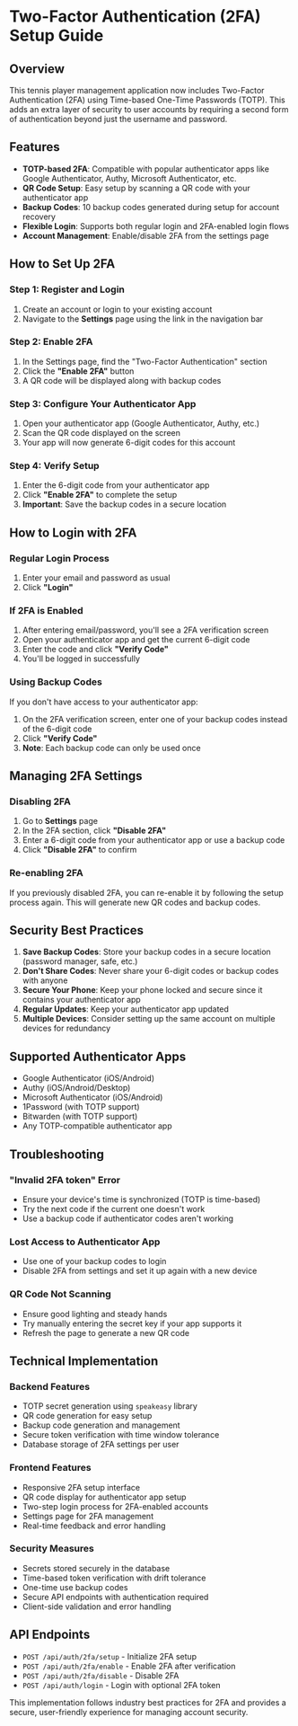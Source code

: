 # Two-Factor Authentication (2FA) Setup Guide

## Overview

This tennis player management application now includes Two-Factor Authentication (2FA) using Time-based One-Time Passwords (TOTP). This adds an extra layer of security to user accounts by requiring a second form of authentication beyond just the username and password.

## Features

- **TOTP-based 2FA**: Compatible with popular authenticator apps like Google Authenticator, Authy, Microsoft Authenticator, etc.
- **QR Code Setup**: Easy setup by scanning a QR code with your authenticator app
- **Backup Codes**: 10 backup codes generated during setup for account recovery
- **Flexible Login**: Supports both regular login and 2FA-enabled login flows
- **Account Management**: Enable/disable 2FA from the settings page

## How to Set Up 2FA

### Step 1: Register and Login
1. Create an account or login to your existing account
2. Navigate to the **Settings** page using the link in the navigation bar

### Step 2: Enable 2FA
1. In the Settings page, find the "Two-Factor Authentication" section
2. Click the **"Enable 2FA"** button
3. A QR code will be displayed along with backup codes

### Step 3: Configure Your Authenticator App
1. Open your authenticator app (Google Authenticator, Authy, etc.)
2. Scan the QR code displayed on the screen
3. Your app will now generate 6-digit codes for this account

### Step 4: Verify Setup
1. Enter the 6-digit code from your authenticator app
2. Click **"Enable 2FA"** to complete the setup
3. **Important**: Save the backup codes in a secure location

## How to Login with 2FA

### Regular Login Process
1. Enter your email and password as usual
2. Click **"Login"**

### If 2FA is Enabled
1. After entering email/password, you'll see a 2FA verification screen
2. Open your authenticator app and get the current 6-digit code
3. Enter the code and click **"Verify Code"**
4. You'll be logged in successfully

### Using Backup Codes
If you don't have access to your authenticator app:
1. On the 2FA verification screen, enter one of your backup codes instead of the 6-digit code
2. Click **"Verify Code"**
3. **Note**: Each backup code can only be used once

## Managing 2FA Settings

### Disabling 2FA
1. Go to **Settings** page
2. In the 2FA section, click **"Disable 2FA"**
3. Enter a 6-digit code from your authenticator app or use a backup code
4. Click **"Disable 2FA"** to confirm

### Re-enabling 2FA
If you previously disabled 2FA, you can re-enable it by following the setup process again. This will generate new QR codes and backup codes.

## Security Best Practices

1. **Save Backup Codes**: Store your backup codes in a secure location (password manager, safe, etc.)
2. **Don't Share Codes**: Never share your 6-digit codes or backup codes with anyone
3. **Secure Your Phone**: Keep your phone locked and secure since it contains your authenticator app
4. **Regular Updates**: Keep your authenticator app updated
5. **Multiple Devices**: Consider setting up the same account on multiple devices for redundancy

## Supported Authenticator Apps

- Google Authenticator (iOS/Android)
- Authy (iOS/Android/Desktop)
- Microsoft Authenticator (iOS/Android)
- 1Password (with TOTP support)
- Bitwarden (with TOTP support)
- Any TOTP-compatible authenticator app

## Troubleshooting

### "Invalid 2FA token" Error
- Ensure your device's time is synchronized (TOTP is time-based)
- Try the next code if the current one doesn't work
- Use a backup code if authenticator codes aren't working

### Lost Access to Authenticator App
- Use one of your backup codes to login
- Disable 2FA from settings and set it up again with a new device

### QR Code Not Scanning
- Ensure good lighting and steady hands
- Try manually entering the secret key if your app supports it
- Refresh the page to generate a new QR code

## Technical Implementation

### Backend Features
- TOTP secret generation using `speakeasy` library
- QR code generation for easy setup
- Backup code generation and management
- Secure token verification with time window tolerance
- Database storage of 2FA settings per user

### Frontend Features
- Responsive 2FA setup interface
- QR code display for authenticator app setup
- Two-step login process for 2FA-enabled accounts
- Settings page for 2FA management
- Real-time feedback and error handling

### Security Measures
- Secrets stored securely in the database
- Time-based token verification with drift tolerance
- One-time use backup codes
- Secure API endpoints with authentication required
- Client-side validation and error handling

## API Endpoints

- `POST /api/auth/2fa/setup` - Initialize 2FA setup
- `POST /api/auth/2fa/enable` - Enable 2FA after verification
- `POST /api/auth/2fa/disable` - Disable 2FA
- `POST /api/auth/login` - Login with optional 2FA token

This implementation follows industry best practices for 2FA and provides a secure, user-friendly experience for managing account security. 